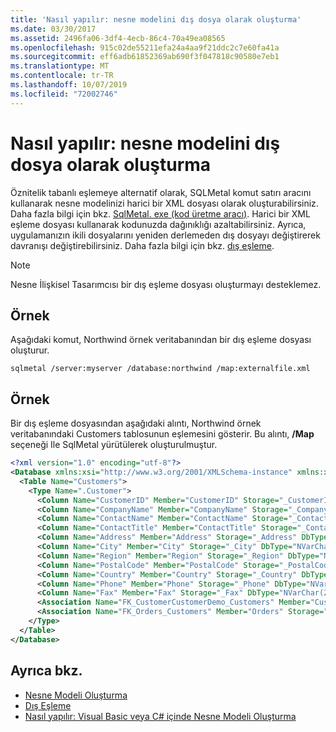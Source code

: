 ```yaml
---
title: 'Nasıl yapılır: nesne modelini dış dosya olarak oluşturma'
ms.date: 03/30/2017
ms.assetid: 2496fa06-3df4-4ecb-86c4-70a49ea08565
ms.openlocfilehash: 915c02de55211efa24a4aa9f21ddc2c7e60fa41a
ms.sourcegitcommit: eff6adb61852369ab690f3f047818c90580e7eb1
ms.translationtype: MT
ms.contentlocale: tr-TR
ms.lasthandoff: 10/07/2019
ms.locfileid: "72002746"
---
```

# <a name="how-to-generate-the-object-model-as-an-external-file"></a>Nasıl yapılır: nesne modelini dış dosya olarak oluşturma
Öznitelik tabanlı eşlemeye alternatif olarak, SQLMetal komut satırı aracını kullanarak nesne modelinizi harici bir XML dosyası olarak oluşturabilirsiniz. Daha fazla bilgi için bkz. [SqlMetal. exe (kod üretme aracı)](../../../../tools/sqlmetal-exe-code-generation-tool.md). Harici bir XML eşleme dosyası kullanarak kodunuzda dağınıklığı azaltabilirsiniz. Ayrıca, uygulamanızın ikili dosyalarını yeniden derlemeden dış dosyayı değiştirerek davranışı değiştirebilirsiniz. Daha fazla bilgi için bkz. [dış eşleme](external-mapping.md).  
  
> [!NOTE]
> Nesne İlişkisel Tasarımcısı bir dış eşleme dosyası oluşturmayı desteklemez.  
  
## <a name="example"></a>Örnek  
 Aşağıdaki komut, Northwind örnek veritabanından bir dış eşleme dosyası oluşturur.  
  
```console  
sqlmetal /server:myserver /database:northwind /map:externalfile.xml  
```  
  
## <a name="example"></a>Örnek  
 Bir dış eşleme dosyasından aşağıdaki alıntı, Northwind örnek veritabanındaki Customers tablosunun eşlemesini gösterir. Bu alıntı, **/Map** seçeneği Ile SqlMetal yürütülerek oluşturulmuştur.  
  
```xml  
<?xml version="1.0" encoding="utf-8"?>  
<Database xmlns:xsi="http://www.w3.org/2001/XMLSchema-instance" xmlns:xsd="http://www.w3.org/2001/XMLSchema" Name="northwnd">  
  <Table Name="Customers">  
    <Type Name=".Customer">  
      <Column Name="CustomerID" Member="CustomerID" Storage="_CustomerID" DbType="NChar(5) NOT NULL" CanBeNull="False" IsPrimaryKey="True" />  
      <Column Name="CompanyName" Member="CompanyName" Storage="_CompanyName" DbType="NVarChar(40) NOT NULL" CanBeNull="False" />  
      <Column Name="ContactName" Member="ContactName" Storage="_ContactName" DbType="NVarChar(30)" />  
      <Column Name="ContactTitle" Member="ContactTitle" Storage="_ContactTitle" DbType="NVarChar(30)" />  
      <Column Name="Address" Member="Address" Storage="_Address" DbType="NVarChar(60)" />  
      <Column Name="City" Member="City" Storage="_City" DbType="NVarChar(15)" />  
      <Column Name="Region" Member="Region" Storage="_Region" DbType="NVarChar(15)" />  
      <Column Name="PostalCode" Member="PostalCode" Storage="_PostalCode" DbType="NVarChar(10)" />  
      <Column Name="Country" Member="Country" Storage="_Country" DbType="NVarChar(15)" />  
      <Column Name="Phone" Member="Phone" Storage="_Phone" DbType="NVarChar(24)" />  
      <Column Name="Fax" Member="Fax" Storage="_Fax" DbType="NVarChar(24)" />  
      <Association Name="FK_CustomerCustomerDemo_Customers" Member="CustomerCustomerDemos" Storage="_CustomerCustomerDemos" ThisKey="CustomerID" OtherTable="CustomerCustomerDemo" OtherKey="CustomerID" DeleteRule="NO ACTION" />  
      <Association Name="FK_Orders_Customers" Member="Orders" Storage="_Orders" ThisKey="CustomerID" OtherTable="Orders" OtherKey="CustomerID" DeleteRule="NO ACTION" />  
    </Type>  
  </Table>  
</Database>  
```  
  
## <a name="see-also"></a>Ayrıca bkz.

- [Nesne Modeli Oluşturma](creating-the-object-model.md)
- [Dış Eşleme](external-mapping.md)
- [Nasıl yapılır: Visual Basic veya C# içinde Nesne Modeli Oluşturma](how-to-generate-the-object-model-in-visual-basic-or-csharp.md)
